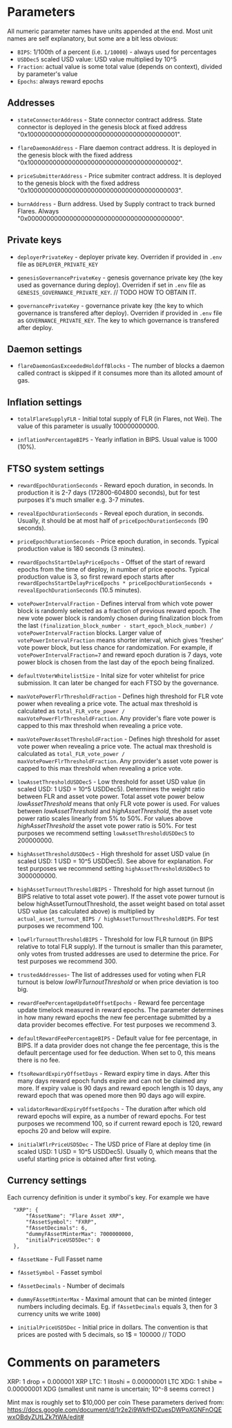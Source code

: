 # Parameters

All numeric parameter names have units appended at the end. Most unit names are self explanatory, but some are a bit less obvious:

- `BIPS`: 1/100th of a percent (i.e. `1/10000`) - always used for percentages
- `USDDec5` scaled USD value: USD value multiplied by 10^5
- `Fraction`: actual value is some total value (depends on context), divided by parameter's value
- `Epochs`: always reward epochs

## Addresses 

- `stateConnectorAddress` - 
    State connector contract address. State connector is deployed in the genesis block at fixed address "0x1000000000000000000000000000000000000001".

- `flareDaemonAddress` - 
    Flare daemon contract address. It is deployed in the genesis block with the fixed address "0x1000000000000000000000000000000000000002".

- `priceSubmitterAddress` - 
    Price submiter contract address. It is deployed to the genesis block with the fixed address  "0x1000000000000000000000000000000000000003".

- `burnAddress` - 
    Burn address. Used by Supply contract to track burned Flares. Always "0x0000000000000000000000000000000000000000".

## Private keys
- `deployerPrivateKey` - 
    deployer private key. Overriden if provided in `.env` file as `DEPLOYER_PRIVATE_KEY`

- `genesisGovernancePrivateKey` - 
    genesis governance private key (the key used as governance during deploy). 
    Overriden if set in `.env` file as `GENESIS_GOVERNANCE_PRIVATE_KEY`. 
    // TODO HOW TO OBTAIN IT.

- `governancePrivateKey` - 
    governance private key (the key to which governance is transfered after deploy). 
    Overriden if provided in `.env` file as `GOVERNANCE_PRIVATE_KEY`. The key to which governance is transfered after deploy.

## Daemon settings

- `flareDaemonGasExceededHoldoffBlocks` - 
    The number of blocks a daemon called contract is skipped if it consumes more than its alloted amount of gas.

## Inflation settings

- `totalFlareSupplyFLR` - 
    Initial total supply of FLR (in Flares, not Wei). The value of this parameter is usually 100000000000.

- `inflationPercentageBIPS` - 
    Yearly inflation in BIPS. Usual value is 1000 (10%).

## FTSO system settings 

- `rewardEpochDurationSeconds` - 
    Reward epoch duration, in seconds. In production it is 2-7 days (172800-604800 seconds), but for test purposes it's much smaller e.g. 3-7 minutes.

- `revealEpochDurationSeconds` - 
    Reveal epoch duration, in seconds. Usually, it should be at most half of `priceEpochDurationSeconds` (90 seconds).

- `priceEpochDurationSeconds` - 
    Price epoch duration, in seconds. Typical production value is 180 seconds (3 minutes).

- `rewardEpochsStartDelayPriceEpochs` - 
    Offset of the start of reward epochs from the time of deploy, in number of price epochs. Typical production value is 3, so first reward epoch starts after `rewardEpochsStartDelayPriceEpochs * priceEpochDurationSeconds + revealEpochDurationSeconds` (10.5 minutes).

- `votePowerIntervalFraction` - 
    Defines interval from which vote power block is randomly selected as a fraction of previous reward epoch. 
    The new vote power block is randomly chosen during finalization block from the last
    `(finalization_block_number - start_epoch_block_number) / votePowerIntervalFraction`
    blocks. Larger value of `votePowerIntervalFraction` means shorter interval, which gives 'fresher' vote power block, but less chance for randomization.
    For example, if `votePowerIntervalFraction=7` and reward epoch duration is 7 days, vote power block is chosen from the last day of the epoch being finalized.

- `defaultVoterWhitelistSize` - 
    Inital size for voter whitelist for price submission. It can later be changed for each FTSO by the governance.

- `maxVotePowerFlrThresholdFraction` - 
    Defines high threshold for FLR vote power when revealing a price vote. The actual max threshold is calculated as 
    `total_FLR_vote_power / maxVotePowerFlrThresholdFraction`. 
    Any provider's flare vote power is capped to this max threshold when revealing a price vote. 

- `maxVotePowerAssetThresholdFraction` - Defines high threshold for asset vote power when revealing a price vote. 
    The actual max threshold is calculated as `total_FLR_vote_power / maxVotePowerFlrThresholdFraction`.
    Any provider's asset vote power is capped to this max threshold when revealing a price vote. 

- `lowAssetThresholdUSDDec5` - 
    Low threshold for asset USD value (in scaled USD: 1 USD = 10^5 USDDec5).
    Determines the weight ratio between FLR and asset vote power.
    Total asset vote power below *lowAssetThreshold* means that only FLR vote power is used.
    For values between *lowAssetThreshold* and *highAssetThreshold*, the asset vote power ratio scales linearly from 5% to 50%.
    For values above *highAssetThreshold* the asset vote power ratio is 50%.
    For test purposes we recommend setting `lowAssetThresholdUSDDec5` to 200000000.

- `highAssetThresholdUSDDec5` - 
    High threshold for asset USD value (in scaled USD: 1 USD = 10^5 USDDec5). See above for explanation.
    For test purposes we recommend setting `highAssetThresholdUSDDec5` to 3000000000.

- `highAssetTurnoutThresholdBIPS` - 
    Threshold for high asset turnout (in BIPS relative to total asset vote power). If the asset vote power turnout
    is below highAssetTurnoutThreshold, the asset weight based on total asset USD value (as calculated above)
    is multiplied by `actual_asset_turnout_BIPS / highAssetTurnoutThresholdBIPS`.
    For test purposes we recommend 100.

- `lowFlrTurnoutThresholdBIPS` - 
    Threshold for low FLR turnout (in BIPS relative to total FLR supply).
    If the turnout is smaller than this parameter, only votes from trusted addresses are used to determine the price.
    For test purposes we recommend 300.

- `trustedAddresses`- 
    The list of addresses used for voting when FLR turnout is below *lowFlrTurnoutThreshold* or when price deviation is too big.

- `rewardFeePercentageUpdateOffsetEpochs` - 
    Reward fee percentage update timelock measured in reward epochs.
    The parameter determines in how many reward epochs the new fee percentage submitted by a data provider becomes effective. 
    For test purposes we recommend 3.

- `defaultRewardFeePercentageBIPS` - 
    Default value for fee percentage, in BIPS. 
    If a data provider does not change the fee percentage, this is the default percentage used for fee deduction. 
    When set to 0, this means there is no fee.
    
- `ftsoRewardExpiryOffsetDays` -
    Reward expiry time in days. After this many days reward epoch funds expire and can not be claimed any more. 
    If expiry value is 90 days and reward epoch length is 10 days, any reward epoch that was opened more then 90 days ago will expire. 

- `validatorRewardExpiryOffsetEpochs` - 
    The duration after which old reward epochs will expire, as a number of reward epochs.
    For test purposes we recommend 100, so if current reward epoch is 120, reward epochs 20 and below will expire.

- `initialWflrPriceUSD5Dec` -
    The USD price of Flare at deploy time (in scaled USD: 1 USD = 10^5 USDDec5). 
    Usually 0, which means that the useful starting price is obtained after first voting.

## Currency settings

Each currency definition is under it symbol's key. For example we have
```
  "XRP": {
      "fAssetName": "Flare Asset XRP",
      "fAssetSymbol": "FXRP",
      "fAssetDecimals": 6,
      "dummyFAssetMinterMax": 7000000000,
      "initialPriceUSD5Dec": 0
  },
```

- `fAssetName` - 
    Full Fasset name

- `fAssetSymbol` - 
    Fasset symbol

- `fAssetDecimals` - 
    Number of decimals 

- `dummyFAssetMinterMax` - 
    Maximal amount that can be minted (integer numbers including decimals. Eg. if `fAssetDecimals` equals 3, then for 3 currency units we write `1000`)
    
- `initialPriceUSD5Dec` - 
    Initial price in dollars. The convention is that prices are posted with 5 decimals, so 1$ = 100000 // TODO

# Comments on parameters

XRP: 1 drop = 0.000001 XRP
LTC: 1 litoshi = 0.00000001 LTC
XDG: 1 shibe = 0.00000001 XDG (smallest unit name is uncertain; 10^-8 seems correct )

Mint max is roughly set to $10,000 per coin
These parameters derived from: https://docs.google.com/document/d/1r2e2i9WkfHDZuesDWPoXGNFnOQEwxOBdyZUtLZk7tWA/edit#

